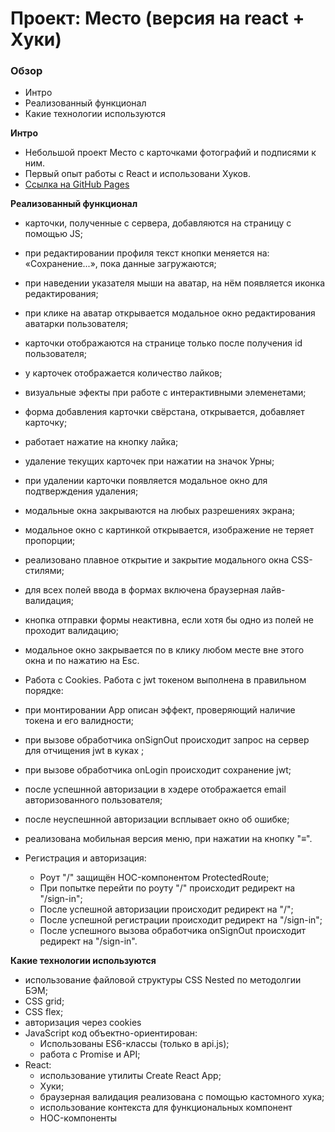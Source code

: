 # Проект: Место (версия на react + Хуки)

### Обзор

- Интро
- Реализованный функционал
- Какие технологии используются

**Интро**

- Небольшой проект Место с карточками фотографий и подписями к ним.
- Первый опыт работы с React и использовани Хуков.
- [Ссылка на GitHub Pages](https://chepash.github.io/react-mesto-auth/)

**Реализованный функционал**

- карточки, полученные с сервера, добавляются на страницу с помощью JS;
- при редактировании профиля текст кнопки меняется на: «Сохранение...», пока данные загружаются;
- при наведении указателя мыши на аватар, на нём появляется иконка редактирования;
- при клике на аватар открывается модальное окно редактирования аватарки пользователя;
- карточки отображаются на странице только после получения id пользователя;
- у карточек отображается количество лайков;
- визуальные эфекты при работе с интерактивными элеменетами;
- форма добавления карточки свёрстана, открывается, добавляет карточку;
- работает нажатие на кнопку лайка;
- удаление текущих карточек при нажатии на значок Урны;
- при удалении карточки появляется модальное окно для подтверждения удаления;
- модальные окна закрываются на любых разрешениях экрана;
- модальное окно с картинкой открывается, изображение не теряет пропорции;
- реализовано плавное открытие и закрытие модального окна CSS-стилями;
- для всех полей ввода в формах включена браузерная лайв-валидация;
- кнопка отправки формы неактивна, если хотя бы одно из полей не проходит валидацию;
- модальное окно закрывается по в клику любом месте вне этого окна и по нажатию на Esc.
- Работа с Cookies. Работа с jwt токеном выполнена в правильном порядке:
- при монтировании App описан эффект, проверяющий наличие токена и его валидности;
- при вызове обработчика onSignOut происходит запрос на сервер для отчищения jwt в куках ;
- при вызове обработчика onLogin происходит сохранение jwt;
- после успешнной авторизации в хэдере отображается email авторизованного пользователя;
- после неуспешнной авторизации всплывает окно об ошибке;
- реализована мобильная версия меню, при нажатии на кнопку "≡".

- Регистрация и авторизация:
  - Роут "/" защищён HOC-компонентом ProtectedRoute;
  - При попытке перейти по роуту "/" происходит редирект на "/sign-in";
  - После успешной авторизации происходит редирект на "/";
  - После успешной регистрации происходит редирект на "/sign-in";
  - После успешного вызова обработчика onSignOut происходит редирект на "/sign-in".

**Какие технологии используются**

- использование файловой структуры CSS Nested по методолгии БЭМ;
- CSS grid;
- CSS flex;
- авторизация через cookies
- JavaScript код объектно-ориентирован:
  - Использованы ES6-классы (только в api.js);
  - работа с Promise и API;
- React:
  - использование утилиты Create React App;
  - Хуки;
  - браузерная валидация реализована с помощью кастомного хука;
  - использование контекста для функциональных компонент
  - HOC-компоненты

